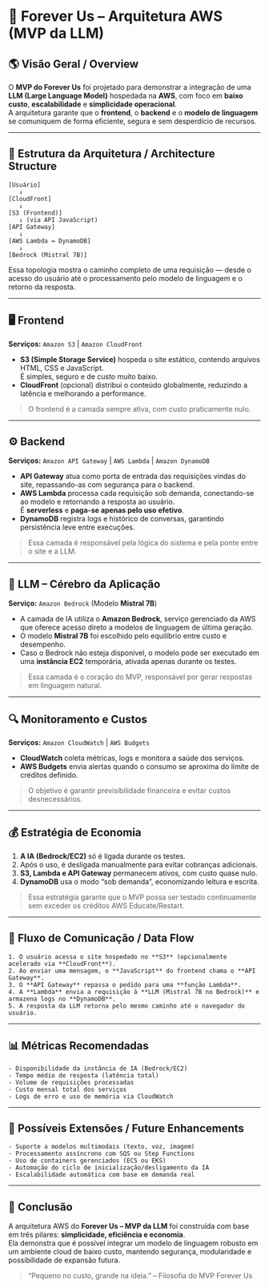 # 🧠 Forever Us – Arquitetura AWS (MVP da LLM)

## 🌎 Visão Geral / Overview

O **MVP do Forever Us** foi projetado para demonstrar a integração de uma **LLM (Large Language Model)** hospedada na **AWS**, com foco em **baixo custo**, **escalabilidade** e **simplicidade operacional**.  
A arquitetura garante que o **frontend**, o **backend** e o **modelo de linguagem** se comuniquem de forma eficiente, segura e sem desperdício de recursos.

---

## 🧩 Estrutura da Arquitetura / Architecture Structure

```
[Usuário] 
   ↓
[CloudFront]
   ↓
[S3 (Frontend)]
   ↓ (via API JavaScript)
[API Gateway]
   ↓
[AWS Lambda ↔ DynamoDB]
   ↓
[Bedrock (Mistral 7B)]
```

Essa topologia mostra o caminho completo de uma requisição — desde o acesso do usuário até o processamento pelo modelo de linguagem e o retorno da resposta.

---

## 🖥️ Frontend

**Serviços:** `Amazon S3` | `Amazon CloudFront`  

- **S3 (Simple Storage Service)** hospeda o site estático, contendo arquivos HTML, CSS e JavaScript.  
  É simples, seguro e de custo muito baixo.  
- **CloudFront** (opcional) distribui o conteúdo globalmente, reduzindo a latência e melhorando a performance.  

> O frontend é a camada sempre ativa, com custo praticamente nulo.

---

## ⚙️ Backend

**Serviços:** `Amazon API Gateway` | `AWS Lambda` | `Amazon DynamoDB`

- **API Gateway** atua como porta de entrada das requisições vindas do site, repassando-as com segurança para o backend.  
- **AWS Lambda** processa cada requisição sob demanda, conectando-se ao modelo e retornando a resposta ao usuário.  
  É **serverless** e **paga-se apenas pelo uso efetivo**.  
- **DynamoDB** registra logs e histórico de conversas, garantindo persistência leve entre execuções.

> Essa camada é responsável pela lógica do sistema e pela ponte entre o site e a LLM.

---

## 🧠 LLM – Cérebro da Aplicação

**Serviço:** `Amazon Bedrock` (Modelo **Mistral 7B**)

- A camada de IA utiliza o **Amazon Bedrock**, serviço gerenciado da AWS que oferece acesso direto a modelos de linguagem de última geração.  
- O modelo **Mistral 7B** foi escolhido pelo equilíbrio entre custo e desempenho.  
- Caso o Bedrock não esteja disponível, o modelo pode ser executado em uma **instância EC2** temporária, ativada apenas durante os testes.

> Essa camada é o coração do MVP, responsável por gerar respostas em linguagem natural.

---

## 🔍 Monitoramento e Custos

**Serviços:** `Amazon CloudWatch` | `AWS Budgets`

- **CloudWatch** coleta métricas, logs e monitora a saúde dos serviços.  
- **AWS Budgets** envia alertas quando o consumo se aproxima do limite de créditos definido.  

> O objetivo é garantir previsibilidade financeira e evitar custos desnecessários.

---

## 💰 Estratégia de Economia

1. **A IA (Bedrock/EC2)** só é ligada durante os testes.  
2. Após o uso, é desligada manualmente para evitar cobranças adicionais.  
3. **S3, Lambda e API Gateway** permanecem ativos, com custo quase nulo.  
4. **DynamoDB** usa o modo “sob demanda”, economizando leitura e escrita.

> Essa estratégia garante que o MVP possa ser testado continuamente sem exceder os créditos AWS Educate/Restart.

---

## 🔄 Fluxo de Comunicação / Data Flow

```
1. O usuário acessa o site hospedado no **S3** (opcionalmente acelerado via **CloudFront**).  
2. Ao enviar uma mensagem, o **JavaScript** do frontend chama o **API Gateway**.  
3. O **API Gateway** repassa o pedido para uma **função Lambda**.  
4. A **Lambda** envia a requisição à **LLM (Mistral 7B no Bedrock)** e armazena logs no **DynamoDB**.  
5. A resposta da LLM retorna pelo mesmo caminho até o navegador do usuário.
```

---

## 📊 Métricas Recomendadas

```
- Disponibilidade da instância de IA (Bedrock/EC2)  
- Tempo médio de resposta (latência total)  
- Volume de requisições processadas  
- Custo mensal total dos serviços  
- Logs de erro e uso de memória via CloudWatch  
```

---

## 🔮 Possíveis Extensões / Future Enhancements

```
- Suporte a modelos multimodais (texto, voz, imagem)  
- Processamento assíncrono com SQS ou Step Functions  
- Uso de containers gerenciados (ECS ou EKS)  
- Automação do ciclo de inicialização/desligamento da IA  
- Escalabilidade automática com base em demanda real  
```

---

## 🧾 Conclusão

A arquitetura AWS do **Forever Us – MVP da LLM** foi construída com base em três pilares:
**simplicidade, eficiência e economia**.  
Ela demonstra que é possível integrar um modelo de linguagem robusto em um ambiente cloud de baixo custo, mantendo segurança, modularidade e possibilidade de expansão futura.

> “Pequeno no custo, grande na ideia.” – Filosofia do MVP Forever Us  
